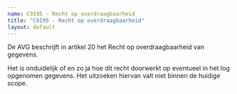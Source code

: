 ```yaml
---
name: C9195 - Recht op overdraagbaarheid
title: "C9195 - Recht op overdraagbaarheid"
layout: default
---
```

De AVG beschrijft in artikel 20 het Recht op overdraagbaarheid van gegevens. 

Het is onduidelijk of en zo ja hoe dit recht doorwerkt op eventueel in het log opgenomen gegevens. Het uitzoeken hiervan valt niet binnen de huidige scope.

